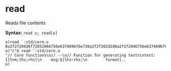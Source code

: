 # read

Reads file contents

**Syntax:** ```read x; read[x]```

```o
o)read `:std/core.o
0x2f2f20436f72652066756e6374696f6e730a2f2f202d2d0a2f2f2046756e6374696f6e20666f722067656e65726174696e672074657374730a7..
o)"c"$ read `:std/core.o
"// Core functions\n// --\n// Function for generating tests\ntest:{[tnm;lhs;rhs]\n    msg:$[lhs~rhs;\n        format[..
o)
```
